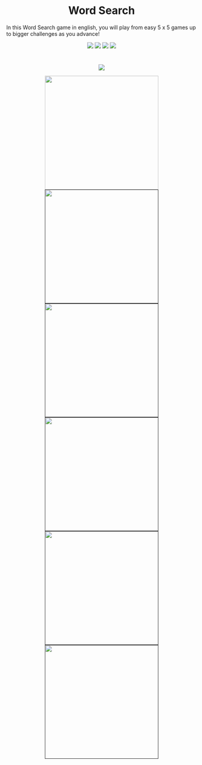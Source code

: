 <p align="center">
  <h1 align="center">Word Search</h1>
  
In this Word Search game in english, you will play from easy 5 x 5 games up to bigger challenges as you advance! 

   
<div align="center">

<a href="https://t.me/banrossyn" target="_blank"><img src="https://img.shields.io/badge/Telegram-%40banrossyn-28a8ea"></a>
<a href="https://wa.me/+919694260426/" target="_blank"><img src="https://img.shields.io/badge/whatsapp-%40+919694260426-28a8ea"></a>
<a href="https://www.linkedin.com/in/banrossyn/" target="_blank"><img src="https://img.shields.io/badge/LinkedIn-banrossyn-informational"></a>
<a href="mailto:banrossyn@gmail.com"><img src="https://img.shields.io/badge/Email-banrossyn%40gmail.com-blue"></a>

</div>

# 
<p align="center">
    <a href="">
      <img src="https://user-images.githubusercontent.com/97843190/188613514-0bdc3863-ba98-44f6-bcea-ac6e014c1ffa.jpg" />
    </a>
  </p>



<p align="center">
    <a href="https://user-images.githubusercontent.com/97843190/188613495-03d3f9e2-d918-4b7b-a378-36adada8c7ff.png">
      <img src="https://user-images.githubusercontent.com/97843190/188613495-03d3f9e2-d918-4b7b-a378-36adada8c7ff.png" width="300"/>
    </a>
    <a href="">
      <img src="https://user-images.githubusercontent.com/97843190/188613507-ed68766e-20fd-40f1-ae83-41c44c92d0f9.jpg" width="300"/>
    </a>
    <a href="">
      <img src="https://user-images.githubusercontent.com/97843190/188613481-f6b68710-c53d-466e-a828-4f9ee9034b0b.png" width="300"/>
    </a>
       <a href="">
      <img src="https://user-images.githubusercontent.com/97843190/188613473-b1dfbdc9-2e24-4905-9645-7a592b565674.png" width="300"/>
    </a>
        <a href="">
      <img src="https://user-images.githubusercontent.com/97843190/188613563-9540a100-f62c-4a0d-a170-0e46b3786f6d.png" width="300"/>
    </a>
        <a href="">
      <img src="https://user-images.githubusercontent.com/97843190/188613529-f48302f3-e943-4a48-94bf-f629c653d689.png" width="300"/>
    </a>
  </p>

